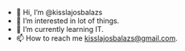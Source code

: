 - 👋 Hi, I’m @kisslajosbalazs
- 👀 I’m interested in lot of things.
- 🌱 I’m currently learning IT.
- 📫 How to reach me kisslajosbalazs@gmail.com.

<!---
kisslajosbalazs/kisslajosbalazs is a ✨ special ✨ repository because its `README.md` (this file) appears on your GitHub profile.
You can click the Preview link to take a look at your changes.
--->
